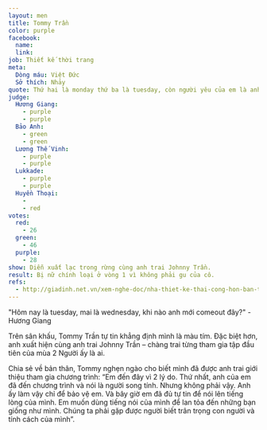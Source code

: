 ```yaml
---
layout: men
title: Tommy Trần
color: purple
facebook:
  name: 
  link: 
job: Thiết kế thời trang
meta:
  Dòng máu: Việt Đức
  Sở thích: Nhảy
quote: Thứ hai là monday thứ ba là tuesday, còn người yêu của em là anh đây. Hãy chọn anh nha
judge:
  Hương Giang:
    - purple
    - purple
  Bảo Anh:
    - green
    - green
  Lương Thế Vinh:
    - purple
    - purple
  Lukkade:
    - purple
    - purple
  Huyền Thoại:
    -
    - red
votes:
  red:
    - 26
  green:
    - 46
  purple:
    - 28
show: Diễn xuất lạc trong rừng cùng anh trai Johnny Trần.
result: Bị nữ chính loại ở vòng 1 vì không phải gu của cô.
refs:
  - http://giadinh.net.vn/xem-nghe-doc/nha-thiet-ke-thai-cong-hon-ban-trai-o-nguoi-ay-la-ai-20200530102446125.htm
---
```

"Hôm nay là tuesday, mai là wednesday, khi nào anh mới comeout đây?" - Hương Giang

Trên sân khấu, Tommy Trần tự tin khẳng định mình là màu tím. Đặc biệt hơn, anh xuất hiện cùng anh trai Johnny Trần – chàng trai từng tham gia tập đầu tiên của mùa 2 Người ấy là ai.

Chia sẻ về bản thân, Tommy nghẹn ngào cho biết mình đã được anh trai giới thiệu tham gia chương trình: “Em đến đây vì 2 lý do. Thứ nhất, anh của em đã đến chương trình và nói là người song tính. Nhưng không phải vậy. Anh ấy làm vậy chỉ để bảo vệ em. Và bây giờ em đã đủ tự tin để nói lên tiếng lòng của mình. Em muốn dùng tiếng nói của mình để lan tỏa đến những bạn giống như mình. Chúng ta phải gặp được người biết trân trọng con người và tính cách của mình”.